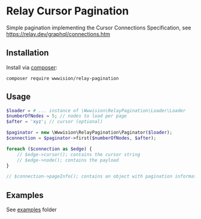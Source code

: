 # Relay Cursor Pagination

Simple pagination implementing the Cursor Connections Specification, see https://relay.dev/graphql/connections.htm

## Installation

Install via [composer](https://getcomposer.org/):

    composer require wwwision/relay-pagination

## Usage

```php
$loader = # ... instance of \Wwwision\RelayPagination\Loader\Loader
$numberOfNodes = 5; // nodes to load per page
$after = 'xyz'; // cursor (optional)

$paginator = new \Wwwision\RelayPagination\Paginator($loader);
$connection = $paginator->first($numberOfNodes, $after);

foreach ($connection as $edge) {
    // $edge->cursor(); contains the cursor string
    // $edge->node(); contains the payload
}

// $connection->pageInfo(); contains an object with pagination information
```

## Examples

See [examples](examples) folder
